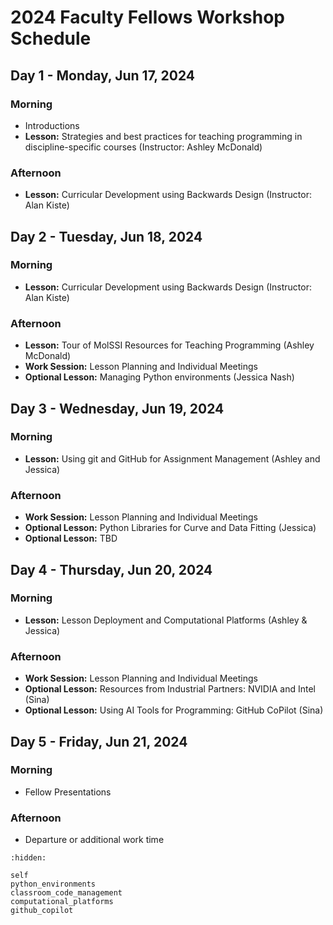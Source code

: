 # 2024 Faculty Fellows Workshop Schedule

## Day 1 - Monday, Jun 17, 2024
### Morning
- Introductions
- **Lesson:** Strategies and best practices for teaching programming in discipline-specific courses (Instructor: Ashley McDonald)

### Afternoon
- **Lesson:** Curricular Development using Backwards Design (Instructor: Alan Kiste)

## Day 2 - Tuesday, Jun 18, 2024
### Morning
- **Lesson:** Curricular Development using Backwards Design (Instructor: Alan Kiste)

### Afternoon
- **Lesson:** Tour of MolSSI Resources for Teaching Programming (Ashley McDonald)
- **Work Session:** Lesson Planning and Individual Meetings
- **Optional Lesson:** Managing Python environments (Jessica Nash)

## Day 3 - Wednesday, Jun 19, 2024
### Morning
- **Lesson:** Using git and GitHub for Assignment Management (Ashley and Jessica)

### Afternoon
- **Work Session:** Lesson Planning and Individual Meetings
- **Optional Lesson:** Python Libraries for Curve and Data Fitting (Jessica)
- **Optional Lesson:** TBD

## Day 4 - Thursday, Jun 20, 2024
### Morning
- **Lesson:** Lesson Deployment and Computational Platforms (Ashley & Jessica)

### Afternoon
- **Work Session:** Lesson Planning and Individual Meetings
- **Optional Lesson:** Resources from Industrial Partners: NVIDIA and Intel (Sina)
- **Optional Lesson:** Using AI Tools for Programming: GitHub CoPilot (Sina)

## Day 5 - Friday, Jun 21, 2024
### Morning
- Fellow Presentations

### Afternoon
- Departure or additional work time


```{toctree}
:hidden:

self
python_environments
classroom_code_management
computational_platforms
github_copilot
```

